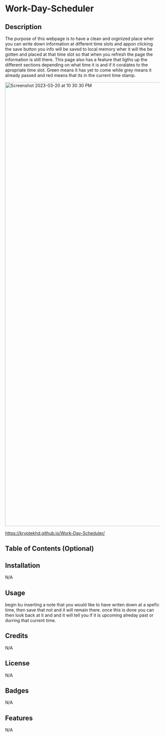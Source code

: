 # Work-Day-Scheduler


## Description
The purpose of this webpage is to have a clean and orginized place wher you can write down information at different time slots and appon clicking the save button you info will be saved to local memory wher it will the be gotten and placed at that time slot so that when you refresh the page the information is still there. This page also has a feature that ligths up the different sections depending on what time it is and if it coralates to the apropriate time slot. Green means it has yet to come while grey means it already passed and red means that its in the current time stamp.

<img width="1440" alt="Screenshot 2023-03-20 at 10 30 30 PM" src="https://user-images.githubusercontent.com/125928091/226526089-611f60f8-57d9-476a-8cb9-d7f6daad9168.png">

https://kryptekhd.github.io/Work-Day-Scheduler/


## Table of Contents (Optional)


## Installation
N/A


## Usage
begin bu inserting a note that you would like to have writen down at a spefic time, then save that not and it will remain there. once this is done you can then look back at it and and it will tell you if it is upcoming alreday past or durring that current time.

## Credits
N/A

## License

N/A

## Badges
N/A

## Features
N/A

